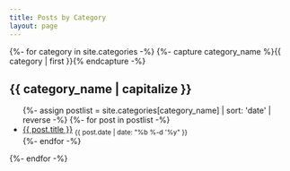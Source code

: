 ```yaml
---
title: Posts by Category
layout: page
---
```


{%- for category in site.categories -%}
  {%- capture category_name %}{{ category | first }}{% endcapture -%}
  <h2>{{ category_name | capitalize }}</h2>
  <ul>
  {%- assign postlist = site.categories[category_name] | sort: 'date' | reverse -%}
  {%- for post in postlist -%}
    <li>
      <a href="{{ post.url }}">{{ post.title }}</a> <sub>{{ post.date | date: "%b %-d '%y" }}</sub>
    </li>
  {%- endfor -%}
  </ul>
{%- endfor -%}
